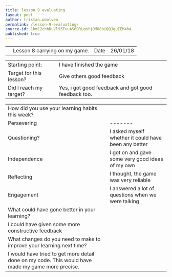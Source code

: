 ```yaml
---
title: lesson 9 evaluating
layout: post
author: tristan.woolven
permalink: /lesson-9-evaluating/
source-id: 1hmE2chhDuVl93TuuAS6QRLqnYjQMU8oiQQJguIEM4hA
published: true
---
```

<table>
  <tr>
    <td></td>
    <td>Lesson 8 carrying on my game.</td>
    <td>Date</td>
    <td>26/01/18</td>
  </tr>
</table>


<table>
  <tr>
    <td>Starting point:</td>
    <td>I have finished the game</td>
  </tr>
  <tr>
    <td>Target for this lesson?</td>
    <td>Give others good feedback</td>
  </tr>
  <tr>
    <td>Did I reach my target?</td>
    <td>Yes, i got good feedback and got good feedback too.</td>
  </tr>
</table>


<table>
  <tr>
    <td>How did you use your learning habits this week?</td>
    <td></td>
  </tr>
  <tr>
    <td>Persevering</td>
    <td>-------</td>
  </tr>
  <tr>
    <td>Questioning?</td>
    <td>I asked myself whether it could have been any better</td>
  </tr>
  <tr>
    <td>Independence</td>
    <td>I got on and gave some very good ideas of my own</td>
  </tr>
  <tr>
    <td>Reflecting</td>
    <td>I thought, the game was very reliable</td>
  </tr>
  <tr>
    <td>Engagement</td>
    <td>I answered a lot of questions when we were talking</td>
  </tr>
  <tr>
    <td>What could have gone better in your learning?</td>
    <td></td>
  </tr>
  <tr>
    <td>I could have given some more constructive feedback</td>
    <td></td>
  </tr>
  <tr>
    <td>What changes do you need to make to improve your learning next time?</td>
    <td></td>
  </tr>
  <tr>
    <td>I would have tried to get more detail done on my code. This would have made my game more precise.</td>
    <td></td>
  </tr>
</table>


